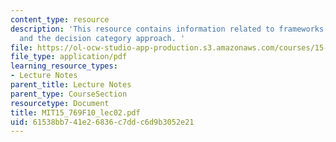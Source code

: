 ```yaml
---
content_type: resource
description: 'This resource contains information related to frameworks for strategy
  and the decision category approach. '
file: https://ol-ocw-studio-app-production.s3.amazonaws.com/courses/15-769-operations-strategy-fall-2010/61538bb741e26836c7ddc6d9b3052e21_MIT15_769F10_lec02.pdf
file_type: application/pdf
learning_resource_types:
- Lecture Notes
parent_title: Lecture Notes
parent_type: CourseSection
resourcetype: Document
title: MIT15_769F10_lec02.pdf
uid: 61538bb7-41e2-6836-c7dd-c6d9b3052e21
---
```

